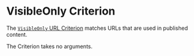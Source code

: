 # VisibleOnly Criterion

The [`VisibleOnly` URL Criterion](https://github.com/ezsystems/ezplatform-kernel/blob/v1.0.0/eZ/Publish/API/Repository/Values/URL/Query/Criterion/VisibleOnly.php)
matches URLs that are used in published content.

The Criterion takes no arguments.